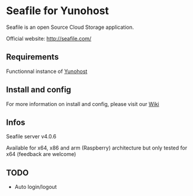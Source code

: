 Seafile for Yunohost
============

Seafile is an open Source Cloud Storage application.

Official website: <http://seafile.com/>

Requirements
------------

Functionnal instance of [Yunohost](https://yunohost.org/#/)

Install and config
------------------

For more information on install and config, please visit our [Wiki](https://github.com/CotzaDev/seafile_ynh/wiki/)

Infos
-----

Seafile server v4.0.6

Available for x64, x86 and arm (Raspberry) architecture but only tested for x64 (feedback are welcome)

TODO
-----

 - Auto login/logout
